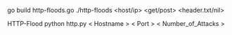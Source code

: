 go build http-floods.go
./http-floods  <host/ip> <port> <threads> <page> <get/post> <seconds> <header.txt/nil>

HTTP-Flood
python http.py < Hostname > < Port > < Number_of_Attacks >